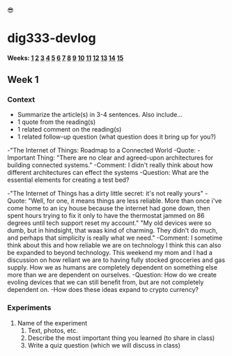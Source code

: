 😎
# dig333-devlog

#### Weeks: [1](#week-1) [2](#week-2) [3](#week-3) [4](#week-4) [5](#week-5) [6](#week-6) [7](#week-7) [8](#week-8) [9](#week-9) [10](#week-10) [11](#week-11) [12](#week-12) [13](#week-13) [14](#week-14) [15](#week-15)










<!--
BELOW IS A WEEKLY TEMPLATE. COPY/PASTE IT TO ADD A WEEK. SEE ASSIGNMENTS FOR DETAILS 
https://docs.google.com/document/d/1PAoPz-3vDPFWS5q9RHRb-dC7T4earpFXJW8w6v9wfZ0/edit
-->



## Week 1

### Context

- Summarize the article(s) in 3-4 sentences. Also include...
- 1 quote from the reading(s)
- 1 related comment on the reading(s)
- 1 related follow-up question (what question does it bring up for you?)

-"The Internet of Things: Roadmap to a Connected World
-Quote:
-Important Thing: "There are no clear and agreed-upon architectures for building connected systems."
-Comment: I didn't really think about how different architectures
can effect the systems
-Question: What are the essential elements for creating a test bed?

-"The Internet of Things has a dirty little secret: it's not really yours"
-Quote: "Well, for one, it means things are less reliable. More than once
i've come home to an icy house because the internet had gone down, then spent hours trying to fix it only to have the thermostat jammed on 86 degrees until tech support reset my account."
"My old devices were so dumb, but in hindsight, that waas kind of charming.
They didn't do much, and perhaps that simplicity is really what we need."
-Comment: I sometime think about this and how reliable we are on technology
I think this can also be expanded to beyond technology. This weekend
my mom and I had a discussion on how reliant we are to having fully 
stocked grocceries and gas supply. How we as humans are completely dependent
on something else more than we are dependent on ourselves.
-Question: How do we create evoling devices that we can still benefit
from, but are not completely dependent on.
-How does these ideas expand to crypto currency?



### Experiments

<!-- List each Platt experiment / Monk recipe outcome, adding notes, photos, schematics, captions to show your work. -->

1. Name of the experiment
    1. Text, photos, etc.
    1. Describe the most important thing you learned (to share in class)
    1. Write a quiz question (which we will discuss in class)
